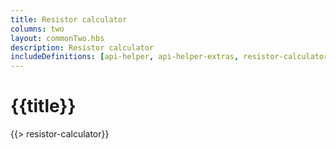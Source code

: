 ```yaml
---
title: Resistor calculator
columns: two
layout: commonTwo.hbs
description: Resistor calculator
includeDefinitions: [api-helper, api-helper-extras, resistor-calculator]
---
```


# {{title}}


{{> resistor-calculator}}
